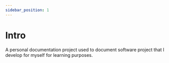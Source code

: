 ```yaml
---
sidebar_position: 1
---
```


# Intro

A personal documentation project used to document software project that I develop for myself for learning purposes.